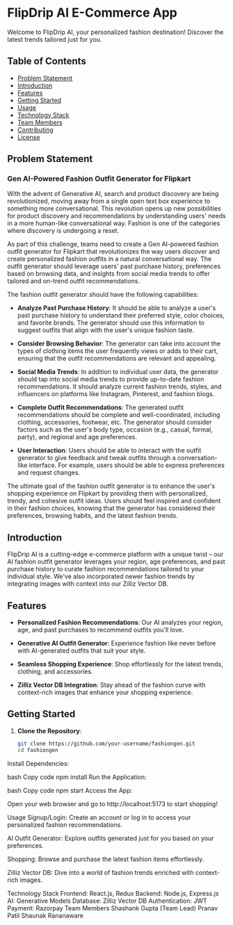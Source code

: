 # FlipDrip AI E-Commerce App

Welcome to FlipDrip AI, your personalized fashion destination! Discover the latest trends tailored just for you.

## Table of Contents

- [Problem Statement](#problem-statement)
- [Introduction](#introduction)
- [Features](#features)
- [Getting Started](#getting-started)
- [Usage](#usage)
- [Technology Stack](#technology-stack)
- [Team Members](#team-members)
- [Contributing](#contributing)
- [License](#license)

## Problem Statement

### Gen AI-Powered Fashion Outfit Generator for Flipkart

With the advent of Generative AI, search and product discovery are being revolutionized, moving away from a single open text box experience to something more conversational. This revolution opens up new possibilities for product discovery and recommendations by understanding users' needs in a more human-like conversational way. Fashion is one of the categories where discovery is undergoing a reset.

As part of this challenge, teams need to create a Gen AI-powered fashion outfit generator for Flipkart that revolutionizes the way users discover and create personalized fashion outfits in a natural conversational way. The outfit generator should leverage users' past purchase history, preferences based on browsing data, and insights from social media trends to offer tailored and on-trend outfit recommendations.

The fashion outfit generator should have the following capabilities:

- **Analyze Past Purchase History**: It should be able to analyze a user's past purchase history to understand their preferred style, color choices, and favorite brands. The generator should use this information to suggest outfits that align with the user's unique fashion taste.

- **Consider Browsing Behavior**: The generator can take into account the types of clothing items the user frequently views or adds to their cart, ensuring that the outfit recommendations are relevant and appealing.

- **Social Media Trends**: In addition to individual user data, the generator should tap into social media trends to provide up-to-date fashion recommendations. It should analyze current fashion trends, styles, and influencers on platforms like Instagram, Pinterest, and fashion blogs.

- **Complete Outfit Recommendations**: The generated outfit recommendations should be complete and well-coordinated, including clothing, accessories, footwear, etc. The generator should consider factors such as the user's body type, occasion (e.g., casual, formal, party), and regional and age preferences.

- **User Interaction**: Users should be able to interact with the outfit generator to give feedback and tweak outfits through a conversation-like interface. For example, users should be able to express preferences and request changes.

The ultimate goal of the fashion outfit generator is to enhance the user's shopping experience on Flipkart by providing them with personalized, trendy, and cohesive outfit ideas. Users should feel inspired and confident in their fashion choices, knowing that the generator has considered their preferences, browsing habits, and the latest fashion trends.

## Introduction

FlipDrip AI is a cutting-edge e-commerce platform with a unique twist – our AI fashion outfit generator leverages your region, age preferences, and past purchase history to curate fashion recommendations tailored to your individual style. We've also incorporated newer fashion trends by integrating images with context into our Zilliz Vector DB.

## Features

- **Personalized Fashion Recommendations**: Our AI analyzes your region, age, and past purchases to recommend outfits you'll love.

- **Generative AI Outfit Generator**: Experience fashion like never before with AI-generated outfits that suit your style.

- **Seamless Shopping Experience**: Shop effortlessly for the latest trends, clothing, and accessories.

- **Zilliz Vector DB Integration**: Stay ahead of the fashion curve with context-rich images that enhance your shopping experience.

## Getting Started

1. **Clone the Repository**:

   ```bash
   git clone https://github.com/your-username/fashiongen.git
   cd fashiongen
Install Dependencies:

bash
Copy code
npm install
Run the Application:

bash
Copy code
npm start
Access the App:

Open your web browser and go to http://localhost:5173 to start shopping!

Usage
Signup/Login: Create an account or log in to access your personalized fashion recommendations.

AI Outfit Generator: Explore outfits generated just for you based on your preferences.

Shopping: Browse and purchase the latest fashion items effortlessly.

Zilliz Vector DB: Dive into a world of fashion trends enriched with context-rich images.

Technology Stack
Frontend: React.js, Redux
Backend: Node.js, Express.js
AI: Generative Models
Database: Zilliz Vector DB
Authentication: JWT
Payment: Razorpay
Team Members
Shashank Gupta (Team Lead)
Pranav Patil
Shaunak Rananaware
